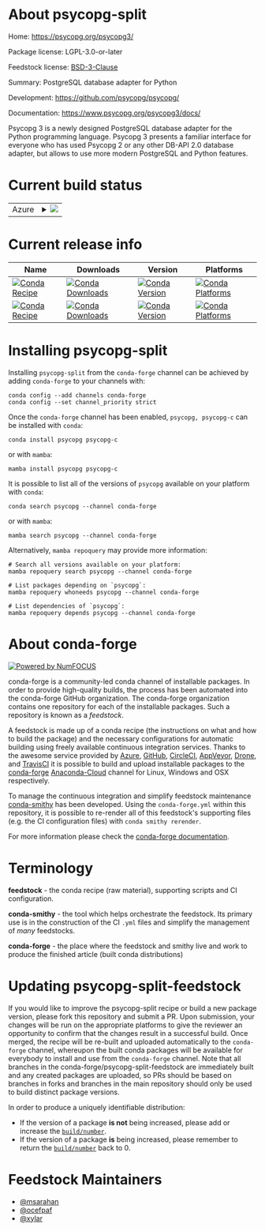 About psycopg-split
===================

Home: https://psycopg.org/psycopg3/

Package license: LGPL-3.0-or-later

Feedstock license: [BSD-3-Clause](https://github.com/conda-forge/psycopg2-feedstock/blob/main/LICENSE.txt)

Summary: PostgreSQL database adapter for Python

Development: https://github.com/psycopg/psycopg/

Documentation: https://www.psycopg.org/psycopg3/docs/

Psycopg 3 is a newly designed PostgreSQL database adapter for the Python
programming language. Psycopg 3 presents a familiar interface for everyone
who has used Psycopg 2 or any other DB-API 2.0 database adapter, but allows
to use more modern PostgreSQL and Python features.


Current build status
====================


<table>
    
  <tr>
    <td>Azure</td>
    <td>
      <details>
        <summary>
          <a href="https://dev.azure.com/conda-forge/feedstock-builds/_build/latest?definitionId=821&branchName=main">
            <img src="https://dev.azure.com/conda-forge/feedstock-builds/_apis/build/status/psycopg2-feedstock?branchName=main">
          </a>
        </summary>
        <table>
          <thead><tr><th>Variant</th><th>Status</th></tr></thead>
          <tbody><tr>
              <td>linux_64_python3.10.____cpython</td>
              <td>
                <a href="https://dev.azure.com/conda-forge/feedstock-builds/_build/latest?definitionId=821&branchName=main">
                  <img src="https://dev.azure.com/conda-forge/feedstock-builds/_apis/build/status/psycopg2-feedstock?branchName=main&jobName=linux&configuration=linux_64_python3.10.____cpython" alt="variant">
                </a>
              </td>
            </tr><tr>
              <td>linux_64_python3.7.____cpython</td>
              <td>
                <a href="https://dev.azure.com/conda-forge/feedstock-builds/_build/latest?definitionId=821&branchName=main">
                  <img src="https://dev.azure.com/conda-forge/feedstock-builds/_apis/build/status/psycopg2-feedstock?branchName=main&jobName=linux&configuration=linux_64_python3.7.____cpython" alt="variant">
                </a>
              </td>
            </tr><tr>
              <td>linux_64_python3.8.____cpython</td>
              <td>
                <a href="https://dev.azure.com/conda-forge/feedstock-builds/_build/latest?definitionId=821&branchName=main">
                  <img src="https://dev.azure.com/conda-forge/feedstock-builds/_apis/build/status/psycopg2-feedstock?branchName=main&jobName=linux&configuration=linux_64_python3.8.____cpython" alt="variant">
                </a>
              </td>
            </tr><tr>
              <td>linux_64_python3.9.____cpython</td>
              <td>
                <a href="https://dev.azure.com/conda-forge/feedstock-builds/_build/latest?definitionId=821&branchName=main">
                  <img src="https://dev.azure.com/conda-forge/feedstock-builds/_apis/build/status/psycopg2-feedstock?branchName=main&jobName=linux&configuration=linux_64_python3.9.____cpython" alt="variant">
                </a>
              </td>
            </tr><tr>
              <td>linux_aarch64_python3.10.____cpython</td>
              <td>
                <a href="https://dev.azure.com/conda-forge/feedstock-builds/_build/latest?definitionId=821&branchName=main">
                  <img src="https://dev.azure.com/conda-forge/feedstock-builds/_apis/build/status/psycopg2-feedstock?branchName=main&jobName=linux&configuration=linux_aarch64_python3.10.____cpython" alt="variant">
                </a>
              </td>
            </tr><tr>
              <td>linux_aarch64_python3.7.____cpython</td>
              <td>
                <a href="https://dev.azure.com/conda-forge/feedstock-builds/_build/latest?definitionId=821&branchName=main">
                  <img src="https://dev.azure.com/conda-forge/feedstock-builds/_apis/build/status/psycopg2-feedstock?branchName=main&jobName=linux&configuration=linux_aarch64_python3.7.____cpython" alt="variant">
                </a>
              </td>
            </tr><tr>
              <td>linux_aarch64_python3.8.____cpython</td>
              <td>
                <a href="https://dev.azure.com/conda-forge/feedstock-builds/_build/latest?definitionId=821&branchName=main">
                  <img src="https://dev.azure.com/conda-forge/feedstock-builds/_apis/build/status/psycopg2-feedstock?branchName=main&jobName=linux&configuration=linux_aarch64_python3.8.____cpython" alt="variant">
                </a>
              </td>
            </tr><tr>
              <td>linux_aarch64_python3.9.____cpython</td>
              <td>
                <a href="https://dev.azure.com/conda-forge/feedstock-builds/_build/latest?definitionId=821&branchName=main">
                  <img src="https://dev.azure.com/conda-forge/feedstock-builds/_apis/build/status/psycopg2-feedstock?branchName=main&jobName=linux&configuration=linux_aarch64_python3.9.____cpython" alt="variant">
                </a>
              </td>
            </tr><tr>
              <td>linux_ppc64le_python3.10.____cpython</td>
              <td>
                <a href="https://dev.azure.com/conda-forge/feedstock-builds/_build/latest?definitionId=821&branchName=main">
                  <img src="https://dev.azure.com/conda-forge/feedstock-builds/_apis/build/status/psycopg2-feedstock?branchName=main&jobName=linux&configuration=linux_ppc64le_python3.10.____cpython" alt="variant">
                </a>
              </td>
            </tr><tr>
              <td>linux_ppc64le_python3.7.____cpython</td>
              <td>
                <a href="https://dev.azure.com/conda-forge/feedstock-builds/_build/latest?definitionId=821&branchName=main">
                  <img src="https://dev.azure.com/conda-forge/feedstock-builds/_apis/build/status/psycopg2-feedstock?branchName=main&jobName=linux&configuration=linux_ppc64le_python3.7.____cpython" alt="variant">
                </a>
              </td>
            </tr><tr>
              <td>linux_ppc64le_python3.8.____cpython</td>
              <td>
                <a href="https://dev.azure.com/conda-forge/feedstock-builds/_build/latest?definitionId=821&branchName=main">
                  <img src="https://dev.azure.com/conda-forge/feedstock-builds/_apis/build/status/psycopg2-feedstock?branchName=main&jobName=linux&configuration=linux_ppc64le_python3.8.____cpython" alt="variant">
                </a>
              </td>
            </tr><tr>
              <td>linux_ppc64le_python3.9.____cpython</td>
              <td>
                <a href="https://dev.azure.com/conda-forge/feedstock-builds/_build/latest?definitionId=821&branchName=main">
                  <img src="https://dev.azure.com/conda-forge/feedstock-builds/_apis/build/status/psycopg2-feedstock?branchName=main&jobName=linux&configuration=linux_ppc64le_python3.9.____cpython" alt="variant">
                </a>
              </td>
            </tr><tr>
              <td>osx_64_python3.10.____cpython</td>
              <td>
                <a href="https://dev.azure.com/conda-forge/feedstock-builds/_build/latest?definitionId=821&branchName=main">
                  <img src="https://dev.azure.com/conda-forge/feedstock-builds/_apis/build/status/psycopg2-feedstock?branchName=main&jobName=osx&configuration=osx_64_python3.10.____cpython" alt="variant">
                </a>
              </td>
            </tr><tr>
              <td>osx_64_python3.7.____cpython</td>
              <td>
                <a href="https://dev.azure.com/conda-forge/feedstock-builds/_build/latest?definitionId=821&branchName=main">
                  <img src="https://dev.azure.com/conda-forge/feedstock-builds/_apis/build/status/psycopg2-feedstock?branchName=main&jobName=osx&configuration=osx_64_python3.7.____cpython" alt="variant">
                </a>
              </td>
            </tr><tr>
              <td>osx_64_python3.8.____cpython</td>
              <td>
                <a href="https://dev.azure.com/conda-forge/feedstock-builds/_build/latest?definitionId=821&branchName=main">
                  <img src="https://dev.azure.com/conda-forge/feedstock-builds/_apis/build/status/psycopg2-feedstock?branchName=main&jobName=osx&configuration=osx_64_python3.8.____cpython" alt="variant">
                </a>
              </td>
            </tr><tr>
              <td>osx_64_python3.9.____cpython</td>
              <td>
                <a href="https://dev.azure.com/conda-forge/feedstock-builds/_build/latest?definitionId=821&branchName=main">
                  <img src="https://dev.azure.com/conda-forge/feedstock-builds/_apis/build/status/psycopg2-feedstock?branchName=main&jobName=osx&configuration=osx_64_python3.9.____cpython" alt="variant">
                </a>
              </td>
            </tr><tr>
              <td>osx_arm64_python3.10.____cpython</td>
              <td>
                <a href="https://dev.azure.com/conda-forge/feedstock-builds/_build/latest?definitionId=821&branchName=main">
                  <img src="https://dev.azure.com/conda-forge/feedstock-builds/_apis/build/status/psycopg2-feedstock?branchName=main&jobName=osx&configuration=osx_arm64_python3.10.____cpython" alt="variant">
                </a>
              </td>
            </tr><tr>
              <td>osx_arm64_python3.8.____cpython</td>
              <td>
                <a href="https://dev.azure.com/conda-forge/feedstock-builds/_build/latest?definitionId=821&branchName=main">
                  <img src="https://dev.azure.com/conda-forge/feedstock-builds/_apis/build/status/psycopg2-feedstock?branchName=main&jobName=osx&configuration=osx_arm64_python3.8.____cpython" alt="variant">
                </a>
              </td>
            </tr><tr>
              <td>osx_arm64_python3.9.____cpython</td>
              <td>
                <a href="https://dev.azure.com/conda-forge/feedstock-builds/_build/latest?definitionId=821&branchName=main">
                  <img src="https://dev.azure.com/conda-forge/feedstock-builds/_apis/build/status/psycopg2-feedstock?branchName=main&jobName=osx&configuration=osx_arm64_python3.9.____cpython" alt="variant">
                </a>
              </td>
            </tr><tr>
              <td>win_64_python3.10.____cpython</td>
              <td>
                <a href="https://dev.azure.com/conda-forge/feedstock-builds/_build/latest?definitionId=821&branchName=main">
                  <img src="https://dev.azure.com/conda-forge/feedstock-builds/_apis/build/status/psycopg2-feedstock?branchName=main&jobName=win&configuration=win_64_python3.10.____cpython" alt="variant">
                </a>
              </td>
            </tr><tr>
              <td>win_64_python3.7.____cpython</td>
              <td>
                <a href="https://dev.azure.com/conda-forge/feedstock-builds/_build/latest?definitionId=821&branchName=main">
                  <img src="https://dev.azure.com/conda-forge/feedstock-builds/_apis/build/status/psycopg2-feedstock?branchName=main&jobName=win&configuration=win_64_python3.7.____cpython" alt="variant">
                </a>
              </td>
            </tr><tr>
              <td>win_64_python3.8.____cpython</td>
              <td>
                <a href="https://dev.azure.com/conda-forge/feedstock-builds/_build/latest?definitionId=821&branchName=main">
                  <img src="https://dev.azure.com/conda-forge/feedstock-builds/_apis/build/status/psycopg2-feedstock?branchName=main&jobName=win&configuration=win_64_python3.8.____cpython" alt="variant">
                </a>
              </td>
            </tr><tr>
              <td>win_64_python3.9.____cpython</td>
              <td>
                <a href="https://dev.azure.com/conda-forge/feedstock-builds/_build/latest?definitionId=821&branchName=main">
                  <img src="https://dev.azure.com/conda-forge/feedstock-builds/_apis/build/status/psycopg2-feedstock?branchName=main&jobName=win&configuration=win_64_python3.9.____cpython" alt="variant">
                </a>
              </td>
            </tr>
          </tbody>
        </table>
      </details>
    </td>
  </tr>
</table>

Current release info
====================

| Name | Downloads | Version | Platforms |
| --- | --- | --- | --- |
| [![Conda Recipe](https://img.shields.io/badge/recipe-psycopg-green.svg)](https://anaconda.org/conda-forge/psycopg) | [![Conda Downloads](https://img.shields.io/conda/dn/conda-forge/psycopg.svg)](https://anaconda.org/conda-forge/psycopg) | [![Conda Version](https://img.shields.io/conda/vn/conda-forge/psycopg.svg)](https://anaconda.org/conda-forge/psycopg) | [![Conda Platforms](https://img.shields.io/conda/pn/conda-forge/psycopg.svg)](https://anaconda.org/conda-forge/psycopg) |
| [![Conda Recipe](https://img.shields.io/badge/recipe-psycopg--c-green.svg)](https://anaconda.org/conda-forge/psycopg-c) | [![Conda Downloads](https://img.shields.io/conda/dn/conda-forge/psycopg-c.svg)](https://anaconda.org/conda-forge/psycopg-c) | [![Conda Version](https://img.shields.io/conda/vn/conda-forge/psycopg-c.svg)](https://anaconda.org/conda-forge/psycopg-c) | [![Conda Platforms](https://img.shields.io/conda/pn/conda-forge/psycopg-c.svg)](https://anaconda.org/conda-forge/psycopg-c) |

Installing psycopg-split
========================

Installing `psycopg-split` from the `conda-forge` channel can be achieved by adding `conda-forge` to your channels with:

```
conda config --add channels conda-forge
conda config --set channel_priority strict
```

Once the `conda-forge` channel has been enabled, `psycopg, psycopg-c` can be installed with `conda`:

```
conda install psycopg psycopg-c
```

or with `mamba`:

```
mamba install psycopg psycopg-c
```

It is possible to list all of the versions of `psycopg` available on your platform with `conda`:

```
conda search psycopg --channel conda-forge
```

or with `mamba`:

```
mamba search psycopg --channel conda-forge
```

Alternatively, `mamba repoquery` may provide more information:

```
# Search all versions available on your platform:
mamba repoquery search psycopg --channel conda-forge

# List packages depending on `psycopg`:
mamba repoquery whoneeds psycopg --channel conda-forge

# List dependencies of `psycopg`:
mamba repoquery depends psycopg --channel conda-forge
```


About conda-forge
=================

[![Powered by
NumFOCUS](https://img.shields.io/badge/powered%20by-NumFOCUS-orange.svg?style=flat&colorA=E1523D&colorB=007D8A)](https://numfocus.org)

conda-forge is a community-led conda channel of installable packages.
In order to provide high-quality builds, the process has been automated into the
conda-forge GitHub organization. The conda-forge organization contains one repository
for each of the installable packages. Such a repository is known as a *feedstock*.

A feedstock is made up of a conda recipe (the instructions on what and how to build
the package) and the necessary configurations for automatic building using freely
available continuous integration services. Thanks to the awesome service provided by
[Azure](https://azure.microsoft.com/en-us/services/devops/), [GitHub](https://github.com/),
[CircleCI](https://circleci.com/), [AppVeyor](https://www.appveyor.com/),
[Drone](https://cloud.drone.io/welcome), and [TravisCI](https://travis-ci.com/)
it is possible to build and upload installable packages to the
[conda-forge](https://anaconda.org/conda-forge) [Anaconda-Cloud](https://anaconda.org/)
channel for Linux, Windows and OSX respectively.

To manage the continuous integration and simplify feedstock maintenance
[conda-smithy](https://github.com/conda-forge/conda-smithy) has been developed.
Using the ``conda-forge.yml`` within this repository, it is possible to re-render all of
this feedstock's supporting files (e.g. the CI configuration files) with ``conda smithy rerender``.

For more information please check the [conda-forge documentation](https://conda-forge.org/docs/).

Terminology
===========

**feedstock** - the conda recipe (raw material), supporting scripts and CI configuration.

**conda-smithy** - the tool which helps orchestrate the feedstock.
                   Its primary use is in the construction of the CI ``.yml`` files
                   and simplify the management of *many* feedstocks.

**conda-forge** - the place where the feedstock and smithy live and work to
                  produce the finished article (built conda distributions)


Updating psycopg-split-feedstock
================================

If you would like to improve the psycopg-split recipe or build a new
package version, please fork this repository and submit a PR. Upon submission,
your changes will be run on the appropriate platforms to give the reviewer an
opportunity to confirm that the changes result in a successful build. Once
merged, the recipe will be re-built and uploaded automatically to the
`conda-forge` channel, whereupon the built conda packages will be available for
everybody to install and use from the `conda-forge` channel.
Note that all branches in the conda-forge/psycopg-split-feedstock are
immediately built and any created packages are uploaded, so PRs should be based
on branches in forks and branches in the main repository should only be used to
build distinct package versions.

In order to produce a uniquely identifiable distribution:
 * If the version of a package **is not** being increased, please add or increase
   the [``build/number``](https://docs.conda.io/projects/conda-build/en/latest/resources/define-metadata.html#build-number-and-string).
 * If the version of a package **is** being increased, please remember to return
   the [``build/number``](https://docs.conda.io/projects/conda-build/en/latest/resources/define-metadata.html#build-number-and-string)
   back to 0.

Feedstock Maintainers
=====================

* [@msarahan](https://github.com/msarahan/)
* [@ocefpaf](https://github.com/ocefpaf/)
* [@xylar](https://github.com/xylar/)

